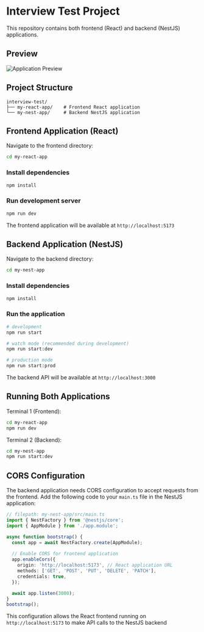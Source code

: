 # Interview Test Project

This repository contains both frontend (React) and backend (NestJS) applications.

## Preview
![Application Preview](./preview.gif)

## Project Structure

```
interview-test/
├── my-react-app/    # Frontend React application
└── my-nest-app/     # Backend NestJS application
```

## Frontend Application (React)

Navigate to the frontend directory:

```bash
cd my-react-app
```

### Install dependencies
```bash
npm install
```

### Run development server
```bash
npm run dev
```

The frontend application will be available at `http://localhost:5173`

## Backend Application (NestJS)

Navigate to the backend directory:

```bash
cd my-nest-app
```

### Install dependencies
```bash
npm install
```

### Run the application

```bash
# development
npm run start

# watch mode (recommended during development)
npm run start:dev

# production mode
npm run start:prod
```

The backend API will be available at `http://localhost:3000`

## Running Both Applications

Terminal 1 (Frontend):
```bash
cd my-react-app
npm run dev
```

Terminal 2 (Backend):
```bash
cd my-nest-app
npm run start:dev
```

## CORS Configuration

The backend application needs CORS configuration to accept requests from the frontend. Add the following code to your `main.ts` file in the NestJS application:

```typescript
// filepath: my-nest-app/src/main.ts
import { NestFactory } from '@nestjs/core';
import { AppModule } from './app.module';

async function bootstrap() {
  const app = await NestFactory.create(AppModule);
  
  // Enable CORS for frontend application
  app.enableCors({
    origin: 'http://localhost:5173', // React application URL
    methods: ['GET', 'POST', 'PUT', 'DELETE', 'PATCH'],
    credentials: true,
  });

  await app.listen(3000);
}
bootstrap();
```

This configuration allows the React frontend running on `http://localhost:5173` to make API calls to the NestJS backend